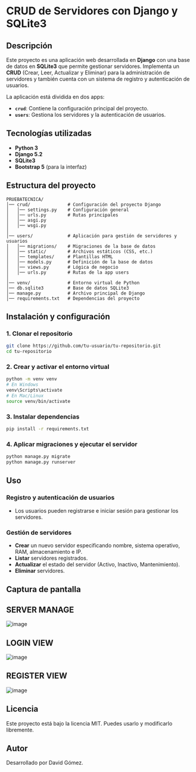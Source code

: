 # CRUD de Servidores con Django y SQLite3

## Descripción
Este proyecto es una aplicación web desarrollada en **Django** con una base de datos en **SQLite3** que permite gestionar servidores. Implementa un **CRUD** (Crear, Leer, Actualizar y Eliminar) para la administración de servidores y también cuenta con un sistema de registro y autenticación de usuarios.

La aplicación está dividida en dos apps:
- **`crud`**: Contiene la configuración principal del proyecto.
- **`users`**: Gestiona los servidores y la autenticación de usuarios.

## Tecnologías utilizadas
- **Python 3**
- **Django 5.2**
- **SQLite3**
- **Bootstrap 5** (para la interfaz)

## Estructura del proyecto
```
PRUEBATECNICA/
│── crud/              # Configuración del proyecto Django
│   │── settings.py    # Configuración general
│   │── urls.py        # Rutas principales
│   │── asgi.py        
│   │── wsgi.py        
│
│── users/             # Aplicación para gestión de servidores y usuarios
│   │── migrations/    # Migraciones de la base de datos
│   │── static/        # Archivos estáticos (CSS, etc.)
│   │── templates/     # Plantillas HTML
│   │── models.py      # Definición de la base de datos
│   │── views.py       # Lógica de negocio
│   │── urls.py        # Rutas de la app users
│
│── venv/              # Entorno virtual de Python
│── db.sqlite3         # Base de datos SQLite3
│── manage.py          # Archivo principal de Django
│── requirements.txt   # Dependencias del proyecto
```

## Instalación y configuración
### 1. Clonar el repositorio
```bash
git clone https://github.com/tu-usuario/tu-repositorio.git
cd tu-repositorio
```

### 2. Crear y activar el entorno virtual
```bash
python -m venv venv
# En Windows
venv\Scripts\activate
# En Mac/Linux
source venv/bin/activate
```

### 3. Instalar dependencias
```bash
pip install -r requirements.txt
```

### 4. Aplicar migraciones y ejecutar el servidor
```bash
python manage.py migrate
python manage.py runserver
```

## Uso
### Registro y autenticación de usuarios
- Los usuarios pueden registrarse e iniciar sesión para gestionar los servidores.

### Gestión de servidores
- **Crear** un nuevo servidor especificando nombre, sistema operativo, RAM, almacenamiento e IP.
- **Listar** servidores registrados.
- **Actualizar** el estado del servidor (Activo, Inactivo, Mantenimiento).
- **Eliminar** servidores.

## Captura de pantalla

## SERVER MANAGE
![image](https://github.com/user-attachments/assets/71db9031-1161-46dc-ad46-20c9d847eb88)

## LOGIN VIEW
![image](https://github.com/user-attachments/assets/b2738762-0d8f-44ad-ad1f-56e6bca62cba)

## REGISTER VIEW
![image](https://github.com/user-attachments/assets/1ff2c7c9-1f47-44a7-aa56-71605f0b8a7d)




## Licencia
Este proyecto está bajo la licencia MIT. Puedes usarlo y modificarlo libremente.

## Autor
Desarrollado por David Gómez.

